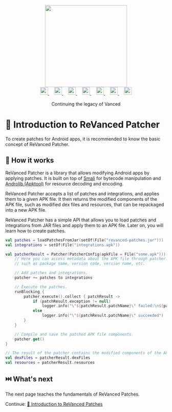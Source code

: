 <p align="center">
  <picture>
    <source
      width="256px"
      media="(prefers-color-scheme: dark)"
      srcset="../assets/revanced-headline/revanced-headline-vertical-dark.svg"
    >
    <img 
      width="256px"
      src="../assets/revanced-headline/revanced-headline-vertical-light.svg"
    >
  </picture>
  <br>
  <a href="https://revanced.app/">
     <picture>
         <source height="24px" media="(prefers-color-scheme: dark)" srcset="../assets/revanced-logo/revanced-logo.svg" />
         <img height="24px" src="../assets/revanced-logo/revanced-logo.svg" />
     </picture>
   </a>&nbsp;&nbsp;&nbsp;
   <a href="https://github.com/ReVanced">
       <picture>
           <source height="24px" media="(prefers-color-scheme: dark)" srcset="https://i.ibb.co/dMMmCrW/Git-Hub-Mark.png" />
           <img height="24px" src="https://i.ibb.co/9wV3HGF/Git-Hub-Mark-Light.png" />
       </picture>
   </a>&nbsp;&nbsp;&nbsp;
   <a href="http://revanced.app/discord">
       <picture>
           <source height="24px" media="(prefers-color-scheme: dark)" srcset="https://user-images.githubusercontent.com/13122796/178032563-d4e084b7-244e-4358-af50-26bde6dd4996.png" />
           <img height="24px" src="https://user-images.githubusercontent.com/13122796/178032563-d4e084b7-244e-4358-af50-26bde6dd4996.png" />
       </picture>
   </a>&nbsp;&nbsp;&nbsp;
   <a href="https://reddit.com/r/revancedapp">
       <picture>
           <source height="24px" media="(prefers-color-scheme: dark)" srcset="https://user-images.githubusercontent.com/13122796/178032351-9d9d5619-8ef7-470a-9eec-2744ece54553.png" />
           <img height="24px" src="https://user-images.githubusercontent.com/13122796/178032351-9d9d5619-8ef7-470a-9eec-2744ece54553.png" />
       </picture>
   </a>&nbsp;&nbsp;&nbsp;
   <a href="https://t.me/app_revanced">
      <picture>
         <source height="24px" media="(prefers-color-scheme: dark)" srcset="https://user-images.githubusercontent.com/13122796/178032213-faf25ab8-0bc3-4a94-a730-b524c96df124.png" />
         <img height="24px" src="https://user-images.githubusercontent.com/13122796/178032213-faf25ab8-0bc3-4a94-a730-b524c96df124.png" />
      </picture>
   </a>&nbsp;&nbsp;&nbsp;
   <a href="https://x.com/revancedapp">
      <picture>
         <source media="(prefers-color-scheme: dark)" srcset="https://user-images.githubusercontent.com/93124920/270180600-7c1b38bf-889b-4d68-bd5e-b9d86f91421a.png">
         <img height="24px" src="https://user-images.githubusercontent.com/93124920/270108715-d80743fa-b330-4809-b1e6-79fbdc60d09c.png" />
      </picture>
   </a>&nbsp;&nbsp;&nbsp;
   <a href="https://www.youtube.com/@ReVanced">
      <picture>
         <source height="24px" media="(prefers-color-scheme: dark)" srcset="https://user-images.githubusercontent.com/13122796/178032714-c51c7492-0666-44ac-99c2-f003a695ab50.png" />
         <img height="24px" src="https://user-images.githubusercontent.com/13122796/178032714-c51c7492-0666-44ac-99c2-f003a695ab50.png" />
     </picture>
   </a>
   <br>
   <br>
   Continuing the legacy of Vanced
</p>

# 💉 Introduction to ReVanced Patcher

To create patches for Android apps, it is recommended to know the basic concept of ReVanced Patcher.

## 📙 How it works

ReVanced Patcher is a library that allows modifying Android apps by applying patches.
It is built on top of [Smali](https://github.com/google/smali) for bytecode manipulation and [Androlib (Apktool)](https://github.com/iBotPeaches/Apktool)
for resource decoding and encoding.

ReVanced Patcher accepts a list of patches and integrations, and applies them to a given APK file.
It then returns the modified components of the APK file, such as modified dex files and resources,
that can be repackaged into a new APK file.

ReVanced Patcher has a simple API that allows you to load patches and integrations from JAR files
and apply them to an APK file. Later on, you will learn how to create patches.

```kt
val patches = loadPatchesFromJar(setOf(File("revanced-patches.jar")))
val integrations = setOf(File("integrations.apk"))

val patcherResult = Patcher(PatcherConfig(apkFile = File("some.apk"))).use { patcher ->
    // Here you can access metadata about the APK file through patcher.context.packageMetadata
    // such as package name, version code, version name, etc.

    // Add patches and integrations.
    patcher += patches to integrations

    // Execute the patches.
    runBlocking {
        patcher.execute().collect { patchResult ->
            if (patchResult.exception != null)
                logger.info("\"${patchResult.patchName}\" failed:\n${patchResult.exception}")
            else
                logger.info("\"${patchResult.patchName}\" succeeded")
        }
    }

    // Compile and save the patched APK file components.
    patcher.get()
}

// The result of the patcher contains the modified components of the APK file that can be repackaged into a new APK file.
val dexFiles = patcherResult.dexFiles
val resources = patcherResult.resources
```

## ⏭️ What's next

The next page teaches the fundamentals of ReVanced Patches.

Continue: [🧩 Introduction to ReVanced Patches](2_patches_intro.md)
